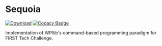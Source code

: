 # Sequoia

[![Download](https://api.bintray.com/packages/highoakrobotics/maven/Sequoia/images/download.svg)](https://bintray.com/highoakrobotics/maven/Sequoia/_latestVersion)
[![Codacy Badge](https://app.codacy.com/project/badge/Grade/68fbe922322f44e3811cdbb8a4cf4c46)](https://www.codacy.com/gh/HighOakRobotics/Sequoia?utm_source=github.com&amp;utm_medium=referral&amp;utm_content=HighOakRobotics/Sequoia&amp;utm_campaign=Badge_Grade)

Implementation of WPIlib's command-based programming paradigm for FIRST Tech Challenge.